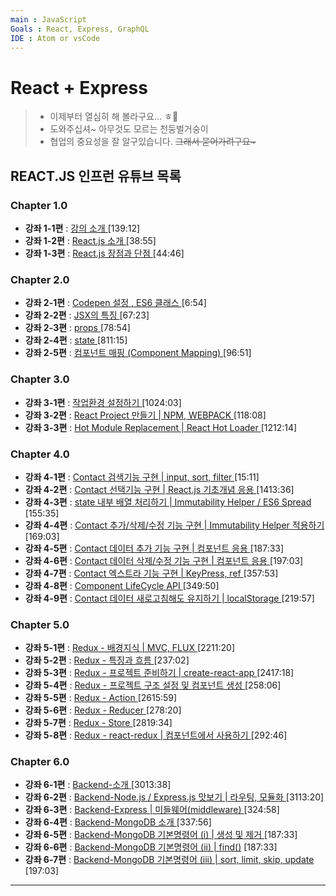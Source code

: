 ```yaml
---
main : JavaScript
Goals : React, Express, GraphQL
IDE : Atom or vsCode
---
```

# React + Express
> * 이제부터 열심히 해 볼라구요... ㅎ😬
> * 도와주십셔~ 아무것도 모르는 천둥벌거숭이
> * 협업의 중요성을 잘 알구있습니다. <strike>그래서 묻어가려구요~</strike>







## REACT.JS 인프런 유튜브 목록

### Chapter 1.0
- **강좌 1-1편** : [강의 소개 ](https://www.youtube.com/watch?v=GEoNiUcVwjE&index=1&list=PL9FpF_z-xR_GMujql3S_XGV2SpdfDBkeC) [139:12]
- **강좌 1-2편** : [React.js 소개 ](https://www.youtube.com/watch?v=H24D0GveBYY&index=2&list=PL9FpF_z-xR_GMujql3S_XGV2SpdfDBkeC) [38:55]
- **강좌 1-3편** : [React.js 장점과 단점 ](https://www.youtube.com/watch?v=fISs08P6eMc&index=3&list=PL9FpF_z-xR_GMujql3S_XGV2SpdfDBkeC) [44:46]

### Chapter 2.0
- **강좌 2-1편** : [Codepen 설정 , ES6 클래스 ](https://www.youtube.com/watch?v=LxiXsB9m2co&index=4&list=PL9FpF_z-xR_GMujql3S_XGV2SpdfDBkeC) [6:54]
- **강좌 2-2편** : [JSX의 특징 ](https://www.youtube.com/watch?v=5MF-ThMob-s&index=5&list=PL9FpF_z-xR_GMujql3S_XGV2SpdfDBkeC) [67:23]
- **강좌 2-3편** : [props ](https://www.youtube.com/watch?v=atSIfMAmSic&index=6&list=PL9FpF_z-xR_GMujql3S_XGV2SpdfDBkeC) [78:54]
- **강좌 2-4편** : [state ](https://www.youtube.com/watch?v=i_ooWEUtCMc&index=7&list=PL9FpF_z-xR_GMujql3S_XGV2SpdfDBkeC) [811:15]
- **강좌 2-5편** : [컴포넌트 매핑 (Component Mapping) ](https://www.youtube.com/watch?v=x3rhCJWGFc4&index=8&list=PL9FpF_z-xR_GMujql3S_XGV2SpdfDBkeC) [96:51]

### Chapter 3.0
- **강좌 3-1편** : [작업환경 설정하기 ](https://www.youtube.com/watch?v=moXE6GUEwOs&index=9&list=PL9FpF_z-xR_GMujql3S_XGV2SpdfDBkeC) [1024:03]
- **강좌 3-2편** : [React Project 만들기 | NPM, WEBPACK ](https://www.youtube.com/watch?v=gSwO2S-Q88s&index=10&list=PL9FpF_z-xR_GMujql3S_XGV2SpdfDBkeC) [118:08]
- **강좌 3-3편** : [Hot Module Replacement | React Hot Loader ](https://www.youtube.com/watch?v=9xZ3x3u1Avk&index=11&list=PL9FpF_z-xR_GMujql3S_XGV2SpdfDBkeC) [1212:14]

### Chapter 4.0
- **강좌 4-1편** : [Contact 검색기능 구현 | input, sort, filter ](https://www.youtube.com/watch?v=LSTVOuyF6zE&index=12&list=PL9FpF_z-xR_GMujql3S_XGV2SpdfDBkeC) [15:11]
- **강좌 4-2편** : [Contact 선택기능 구현 | React.js 기초개념 응용 ](https://www.youtube.com/watch?v=j8oalkWrQrg&index=13&list=PL9FpF_z-xR_GMujql3S_XGV2SpdfDBkeC) [1413:36]
- **강좌 4-3편** : [state 내부 배열 처리하기 | Immutability Helper / ES6 Spread ](https://www.youtube.com/watch?v=l5bt79f4aHs&index=14&list=PL9FpF_z-xR_GMujql3S_XGV2SpdfDBkeC) [155:35]
- **강좌 4-4편** : [Contact 추가/삭제/수정 기능 구현 | Immutability Helper 적용하기 ](https://www.youtube.com/watch?v=48ZtoaWIL_Y&index=15&list=PL9FpF_z-xR_GMujql3S_XGV2SpdfDBkeC) [169:03]
- **강좌 4-5편** : [Contact 데이터 추가 기능 구현 | 컴포넌트 응용 ](https://www.youtube.com/watch?v=L2HZ2OLIhuc&index=16&list=PL9FpF_z-xR_GMujql3S_XGV2SpdfDBkeC) [187:33]
- **강좌 4-6편** : [Contact 데이터 삭제/수정 기능 구현 | 컴포넌트 응용 ](https://www.youtube.com/watch?v=u6aJjPw0c_c&index=17&list=PL9FpF_z-xR_GMujql3S_XGV2SpdfDBkeC) [197:03]
- **강좌 4-7편** : [Contact 엑스트라 기능 구현 | KeyPress, ref ](https://www.youtube.com/watch?v=_cnRCixxaHQ&index=18&list=PL9FpF_z-xR_GMujql3S_XGV2SpdfDBkeC) [357:53]
- **강좌 4-8편** : [Component LifeCycle API ](https://www.youtube.com/watch?v=OUAOo1N-EDs&index=19&list=PL9FpF_z-xR_GMujql3S_XGV2SpdfDBkeC) [349:50]
- **강좌 4-9편** : [Contact 데이터 새로고침해도 유지하기 | localStorage ](https://www.youtube.com/watch?v=C_qTjHBlkks&index=20&list=PL9FpF_z-xR_GMujql3S_XGV2SpdfDBkeC) [219:57]

### Chapter 5.0
- **강좌 5-1편** : [Redux - 배경지식 | MVC, FLUX ](https://www.youtube.com/watch?v=LRUQfJLuPA8&index=21&list=PL9FpF_z-xR_GMujql3S_XGV2SpdfDBkeC) [2211:20]
- **강좌 5-2편** : [Redux - 특징과 흐름 ](https://www.youtube.com/watch?v=59XSBf00GpY&index=22&list=PL9FpF_z-xR_GMujql3S_XGV2SpdfDBkeC) [237:02]
- **강좌 5-3편** : [Redux - 프로젝트 준비하기 | create-react-app ](https://www.youtube.com/watch?v=rNhstoL9MME&index=23&list=PL9FpF_z-xR_GMujql3S_XGV2SpdfDBkeC) [2417:18]
- **강좌 5-4편** : [Redux - 프로젝트 구조 설정 및 컴포넌트 생성 ](https://www.youtube.com/watch?v=xX0eQLQ3IJw&index=24&list=PL9FpF_z-xR_GMujql3S_XGV2SpdfDBkeC) [258:06]
- **강좌 5-5편** : [Redux - Action ](https://www.youtube.com/watch?v=_RwMVm1gVuM&index=25&list=PL9FpF_z-xR_GMujql3S_XGV2SpdfDBkeC) [2615:59]
- **강좌 5-6편** : [Redux - Reducer ](https://www.youtube.com/watch?v=YdlbmiAtD_4&index=26&list=PL9FpF_z-xR_GMujql3S_XGV2SpdfDBkeC) [278:20]
- **강좌 5-7편** : [Redux - Store ](https://www.youtube.com/watch?v=dmxA42uXo0I&index=27&list=PL9FpF_z-xR_GMujql3S_XGV2SpdfDBkeC) [2819:34]
- **강좌 5-8편** : [Redux - react-redux | 컴포넌트에서 사용하기 ](https://www.youtube.com/watch?v=bp_eliWWWRA&index=28&list=PL9FpF_z-xR_GMujql3S_XGV2SpdfDBkeC) [292:46]

### Chapter 6.0
- **강좌 6-1편** : [Backend-소개 ](https://www.youtube.com/watch?v=a7WIKopjA38&index=29&list=PL9FpF_z-xR_GMujql3S_XGV2SpdfDBkeC) [3013:38]
- **강좌 6-2편** : [Backend-Node.js / Express.js 맛보기 | 라우팅, 모듈화 ](https://www.youtube.com/watch?v=K-Pfx4K1Rbo&index=30&list=PL9FpF_z-xR_GMujql3S_XGV2SpdfDBkeC) [3113:20]
- **강좌 6-3편** : [Backend-Express | 미들웨어(middleware) ](https://www.youtube.com/watch?v=sB5YRnrp0H4&index=31&list=PL9FpF_z-xR_GMujql3S_XGV2SpdfDBkeC) [324:58]
- **강좌 6-4편** : [Backend-MongoDB 소개 ](https://www.youtube.com/watch?v=eh1Lz6imsBM&index=32&list=PL9FpF_z-xR_GMujql3S_XGV2SpdfDBkeC) [337:56]
- **강좌 6-5편** : [Backend-MongoDB 기본명령어 (i) | 생성 및 제거 ](https://www.youtube.com/watch?v=SpEnZCU5VbY&index=33&list=PL9FpF_z-xR_GMujql3S_XGV2SpdfDBkeC) [187:33]
- **강좌 6-6편** : [Backend-MongoDB 기본명령어 (ii) | find()](https://www.youtube.com/watch?v=m5k0RGd5rSI&index=34&list=PL9FpF_z-xR_GMujql3S_XGV2SpdfDBkeC) [187:33]
- **강좌 6-7편** : [Backend-MongoDB 기본명령어 (iii) | sort, limit, skip, update ](https://www.youtube.com/watch?v=OSI3jKrWGl4&index=35&list=PL9FpF_z-xR_GMujql3S_XGV2SpdfDBkeC) [197:03]

---
